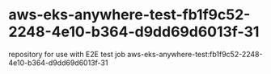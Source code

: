 # aws-eks-anywhere-test-fb1f9c52-2248-4e10-b364-d9dd69d6013f-31
repository for use with E2E test job aws-eks-anywhere-test:fb1f9c52-2248-4e10-b364-d9dd69d6013f-31
